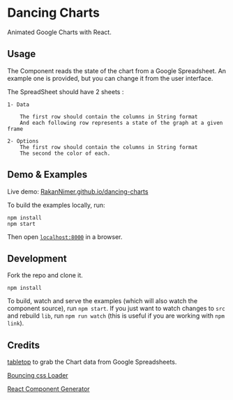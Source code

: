 # Dancing Charts

Animated Google Charts with React.

## Usage

The Component reads the state of the chart from a Google Spreadsheet. An example one is provided, but you can change it from the user interface.

The SpreadSheet should have 2 sheets :

	1- Data

		The first row should contain the columns in String format
		And each following row represents a state of the graph at a given frame

	2- Options
		The first row should contain the columns in String format
		The second the color of each.



## Demo & Examples

Live demo: [RakanNimer.github.io/dancing-charts](http://RakanNimer.github.io/dancing-charts/)

To build the examples locally, run:

```
npm install
npm start
```

Then open [`localhost:8000`](http://localhost:8000) in a browser.

## Development

Fork the repo and clone it.
```
npm install
```
To build, watch and serve the examples (which will also watch the component source), run `npm start`. If you just want to watch changes to `src` and rebuild `lib`, run `npm run watch` (this is useful if you are working with `npm link`).

## Credits

[tabletop](https://github.com/jsoma/tabletop) to grab the Chart data from Google Spreadsheets.

[Bouncing css Loader](http://codepen.io/dicson/pen/vOxZjM)

[React Component Generator](https://github.com/JedWatson/generator-react-component)

